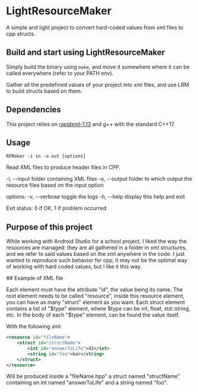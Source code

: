 # LightResourceMaker

A simple and light project to convert hard-coded values from xml files to cpp structs.

## Build and start using LightResourceMaker

Simply build the binary using `make`, and move it somewhere where it can be called everywhere (refer to your PATH env).

Gather all the predefined values of your project into xml files,
and use LRM to build structs based on them.

## Dependencies

This project relies on [rapidxml-1.13](http://rapidxml.sourceforge.net/)
and g++ with the standard C++17.

## Usage

`RFMaker -i in -o out [options]`

Read XML files to produce header files in CPP.

-i, --input         folder containing XML files
-o, --output        folder to which output the resource files based on the input option

options:
    -v, --verbose       toggle the logs
    -h, --help          display this help and exit

Exit status:
0   if OK,
1   if problem occurred

## Purpose of this project

While working with Android Studio for a school project, I liked the way the resources are managed:
they are all gathered in a folder in xml structures, and we refer to said values based on the xml anywhere in the code.
I just wanted to reproduce such behavior for cpp, it may not be the optimal way of working with hard coded values, but I like it this way.

## Example of XML file

Each element must have the attribute "id", the value being its name.
The root element needs to be called "resource",
inside this resource element, you can have as many "struct" element as you want.
Each struct element contains a list of "$type" element, where $type can be int, float, std::string, etc.
In the body of each "$type" element, can be found the value itself.

With the following xml:
```xml
<resource id="fileName">
	<struct id="structName">
		<int id="answerToLife">42</int>
		<string id="foo">bar</string>
	</struct>
</resource>
```

Will be produced inside a "fileName.hpp" a struct named "structName" containing an int named "answerToLife" and a string named "foo".
